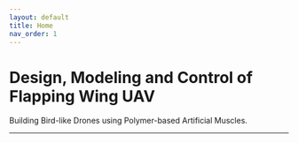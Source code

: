 ```yaml
---
layout: default
title: Home
nav_order: 1
---
```

# **Design, Modeling and Control of Flapping Wing UAV**
Building Bird-like Drones using Polymer-based Artificial Muscles.

---


